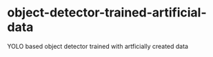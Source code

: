 # object-detector-trained-artificial-data
YOLO based object detector trained with artficially created data
